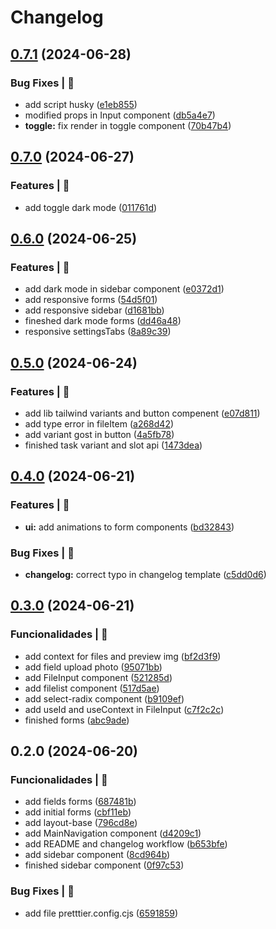 # Changelog

## [0.7.1](https://github.com/alexsandroferreira/tailwind-next-form/compare/0.7.0...0.7.1) (2024-06-28)


### Bug Fixes | 🚨

* add script husky ([e1eb855](https://github.com/alexsandroferreira/tailwind-next-form/commit/e1eb85575fc56e7374b3b2f5b8df1565c2706de2))
* modified props in Input component ([db5a4e7](https://github.com/alexsandroferreira/tailwind-next-form/commit/db5a4e79ae2996cd043924c2b9dd5c2747c3fe4f))
* **toggle:** fix render in toggle component ([70b47b4](https://github.com/alexsandroferreira/tailwind-next-form/commit/70b47b4e21a3e028e836ed67df21ce78a1c1fbaf))

## [0.7.0](https://github.com/alexsandroferreira/tailwind-next-form/compare/0.6.0...0.7.0) (2024-06-27)


### Features | 🏁

* add toggle dark mode ([011761d](https://github.com/alexsandroferreira/tailwind-next-form/commit/011761dfb192f10bc4d2f2c9fa658d62382f6908))

## [0.6.0](https://github.com/alexsandroferreira/tailwind-next-form/compare/0.5.0...0.6.0) (2024-06-25)


### Features | 🏁

* add dark mode in sidebar component ([e0372d1](https://github.com/alexsandroferreira/tailwind-next-form/commit/e0372d1d1a487e45fefd7265c9ba45bff29e68dc))
* add responsive forms ([54d5f01](https://github.com/alexsandroferreira/tailwind-next-form/commit/54d5f015ef25a9a992ad88f044615ce7610512b9))
* add responsive sidebar ([d1681bb](https://github.com/alexsandroferreira/tailwind-next-form/commit/d1681bb0c993583839156a5acb80a3cdfec8356b))
* fineshed dark mode forms ([dd46a48](https://github.com/alexsandroferreira/tailwind-next-form/commit/dd46a489892cb8ec3b4a44578946904147c3e79e))
* responsive settingsTabs ([8a89c39](https://github.com/alexsandroferreira/tailwind-next-form/commit/8a89c39b7cdddf240ca5aedcdd8e20f9bb6ef511))

## [0.5.0](https://github.com/alexsandroferreira/tailwind-next-form/compare/0.4.0...0.5.0) (2024-06-24)


### Features | 🏁

* add lib tailwind variants and button compenent ([e07d811](https://github.com/alexsandroferreira/tailwind-next-form/commit/e07d81115efd4bc4dd79176e5221f2ac42106099))
* add type error in fileItem ([a268d42](https://github.com/alexsandroferreira/tailwind-next-form/commit/a268d42a63ecd5dd03101decea46948efcca7ace))
* add variant gost in button ([4a5fb78](https://github.com/alexsandroferreira/tailwind-next-form/commit/4a5fb784a966563238fc25cfc6c66eddc909b6f3))
* finished task variant and slot api ([1473dea](https://github.com/alexsandroferreira/tailwind-next-form/commit/1473deaaf5e5dee6e1d01b1290598cb901ef0661))

## [0.4.0](https://github.com/alexsandroferreira/tailwind-next-form/compare/0.3.0...0.4.0) (2024-06-21)


### Features | 🏁

* **ui:** add animations to form components ([bd32843](https://github.com/alexsandroferreira/tailwind-next-form/commit/bd3284356606641d9688a34733e78874d145d0ff))


### Bug Fixes | 🚨

* **changelog:** correct typo in changelog template ([c5dd0d6](https://github.com/alexsandroferreira/tailwind-next-form/commit/c5dd0d6c59d4a44c22d4f537875ab7bba1a51236))

## [0.3.0](https://github.com/alexsandroferreira/tailwind-next-form/compare/0.2.0...0.3.0) (2024-06-21)


### Funcionalidades | 🏁

* add context for files and preview img ([bf2d3f9](https://github.com/alexsandroferreira/tailwind-next-form/commit/bf2d3f9064a7e6c4b48b281fd196d589de77aba8))
* add field upload photo ([95071bb](https://github.com/alexsandroferreira/tailwind-next-form/commit/95071bbb69981af7c1b0b9cafa1e8d880b0f1794))
* add FileInput component ([521285d](https://github.com/alexsandroferreira/tailwind-next-form/commit/521285da16333092291928315534a133403c31cf))
* add filelist component ([517d5ae](https://github.com/alexsandroferreira/tailwind-next-form/commit/517d5aefef297717795f8140417aca14ab3300a9))
* add select-radix component ([b9109ef](https://github.com/alexsandroferreira/tailwind-next-form/commit/b9109efa5e6dc71aa797acd5d23f3d193218b9e3))
* add useId and useContext in FileInput ([c7f2c2c](https://github.com/alexsandroferreira/tailwind-next-form/commit/c7f2c2ca2b1c724f01005653b3d8ff2f2b4ad5b8))
* finished forms ([abc9ade](https://github.com/alexsandroferreira/tailwind-next-form/commit/abc9adef385c83ba2475b566dedc79b8522fb07e))

## 0.2.0 (2024-06-20)


### Funcionalidades | 🏁

* add fields forms ([687481b](https://github.com/alexsandroferreira/tailwind-next-form/commit/687481b15eed22460ddbcd01b7361c1ccfc4a7da))
* add initial forms ([cbf11eb](https://github.com/alexsandroferreira/tailwind-next-form/commit/cbf11eb1d7de3a6b79963f1b0a77c61521587e04))
* add layout-base ([796cd8e](https://github.com/alexsandroferreira/tailwind-next-form/commit/796cd8e80bf8492ab435333393ce3a2967686ac1))
* add MainNavigation component ([d4209c1](https://github.com/alexsandroferreira/tailwind-next-form/commit/d4209c147784dda373f812c1a9e20da3ab16225e))
* add README and changelog workflow ([b653bfe](https://github.com/alexsandroferreira/tailwind-next-form/commit/b653bfeb9264eb4eee7bf562549a381a0fc53728))
* add sidebar component ([8cd964b](https://github.com/alexsandroferreira/tailwind-next-form/commit/8cd964b659e9d577e4e53aa1d56289de0128b2d7))
* finished sidebar component ([0f97c53](https://github.com/alexsandroferreira/tailwind-next-form/commit/0f97c537831dff0961ed2c71307bca02c01f7f47))


### Bug Fixes | 🚨

* add file pretttier.config.cjs ([6591859](https://github.com/alexsandroferreira/tailwind-next-form/commit/65918595a570930bb23b55f37c3d6fd6271fc76b))
